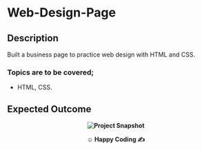 # Web-Design-Page

## Description

Built a business page to practice web design with HTML and CSS.

### Topics are to be covered;

- HTML, CSS.

## Expected Outcome
**<div align="center">![Project Snapshot](snapshot.gif)</div>**

**<p align="center">&#9786; Happy Coding &#9997;</p>**
